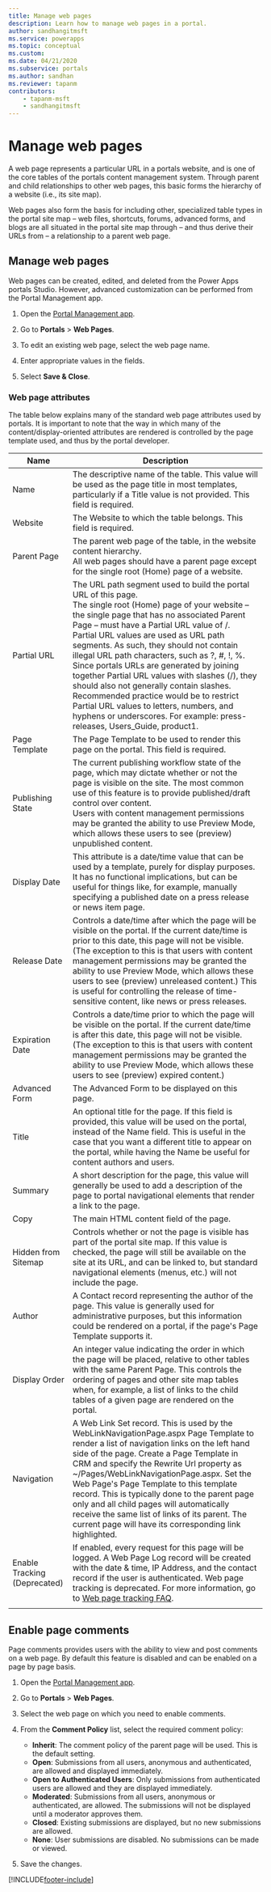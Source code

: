```yaml
---
title: Manage web pages
description: Learn how to manage web pages in a portal.
author: sandhangitmsft
ms.service: powerapps
ms.topic: conceptual
ms.custom: 
ms.date: 04/21/2020
ms.subservice: portals
ms.author: sandhan
ms.reviewer: tapanm
contributors:
    - tapanm-msft
    - sandhangitmsft
---
```


# Manage web pages

A web page represents a particular URL in a portals website, and is one of the core tables of the portals content management system. Through parent and child relationships to other web pages, this basic forms the hierarchy of a website (i.e., its site map).

Web pages also form the basis for including other, specialized table types in the portal site map – web files, shortcuts, forums, advanced forms, and blogs are all situated in the portal site map through – and thus derive their URLs from – a relationship to a parent web page.

## Manage web pages

Web pages can be created, edited, and deleted from the Power Apps portals Studio. However, advanced customization can be performed from the Portal Management app.  

1. Open the [Portal Management app](configure-portal.md).

2. Go to **Portals** > **Web Pages**.

3. To edit an existing web page, select the web page name.

4. Enter appropriate values in the fields.

5. Select **Save & Close**.

### Web page attributes

The table below explains many of the standard web page attributes used by portals. It is important to note that the way in which many of the content/display-oriented attributes are rendered is controlled by the page template used, and thus by the portal developer.


|        Name         |                                                                                                                                                                                                                                                                                                                                   Description                                                                                                                                                                                                                                                                                                                                   |
|---------------------|---------------------------------------------------------------------------------------------------------------------------------------------------------------------------------------------------------------------------------------------------------------------------------------------------------------------------------------------------------------------------------------------------------------------------------------------------------------------------------------------------------------------------------------------------------------------------------------------------------------------------------------------------------------------------------|
|        Name         |                                                                                                                                                                                                                                                     The descriptive name of the table. This value will be used as the page title in most templates, particularly if a Title value is not provided. This field is required.                                                                                                                                                                                                                                                     |
|       Website       |                                                                                                                                                                                                                                                                                                        The Website to which the table belongs. This field is required.                                                                                                                                                                                                                                                                                                         |
|     Parent Page     |                                                                                                                                                                                                                                                      The parent web page of the table, in the website content hierarchy. <br>All web pages should have a parent page except for the single root (Home) page of a website.                                                                                                                                                                                                                                                      |
|     Partial URL     | The URL path segment used to build the portal URL of this page. <br>The single root (Home) page of your website – the single page that has no associated Parent Page – must have a Partial URL value of /.<br>Partial URL values are used as URL path segments. As such, they should not contain illegal URL path characters, such as ?, #, !, %. Since portals URLs are generated by joining together Partial URL values with slashes (/), they should also not generally contain slashes. Recommended practice would be to restrict Partial URL values to letters, numbers, and hyphens or underscores. For example: press-releases, Users_Guide, product1. |
|    Page Template    |                                                                                                                                                                                                                                                                                             The Page Template to be used to render this page on the portal. This field is required.                                                                                                                                                                                                                                                                                             |
|  Publishing State   |                                                                                                                                                 The current publishing workflow state of the page, which may dictate whether or not the page is visible on the site. The most common use of this feature is to provide published/draft control over content.<br>Users with content management permissions may be granted the ability to use Preview Mode, which allows these users to see (preview) unpublished content.                                                                                                                                                  |
|    Display Date     |                                                                                                                                                                                                         This attribute is a date/time value that can be used by a template, purely for display purposes. It has no functional implications, but can be useful for things like, for example, manually specifying a published date on a press release or news item page.                                                                                                                                                                                                          |
|    Release Date     |                                                                                                             Controls a date/time after which the page will be visible on the portal. If the current date/time is prior to this date, this page will not be visible. (The exception to this is that users with content management permissions may be granted the ability to use Preview Mode, which allows these users to see (preview) unreleased content.) This is useful for controlling the release of time-sensitive content, like news or press releases.                                                                                                              |
|   Expiration Date   |                                                                                                                                                                Controls a date/time prior to which the page will be visible on the portal. If the current date/time is after this date, this page will not be visible. (The exception to this is that users with content management permissions may be granted the ability to use Preview Mode, which allows these users to see (preview) expired content.)                                                                                                                                                                 |
|      Advanced Form       |                                                                                                                                                                                                                                                                                                                   The Advanced Form to be displayed on this page.                                                                                                                                                                                                                                                                                                                    |
|        Title        |                                                                                                                                                                   An optional title for the page. If this field is provided, this value will be used on the portal, instead of the Name field. This is useful in the case that you want a different title to appear on the portal, while having the Name be useful for content authors and users.                                                                                                                                                                   |
|       Summary       |                                                                                                                                                                                                                                                      A short description for the page, this value will generally be used to add a description of the page to portal navigational elements that render a link to the page.                                                                                                                                                                                                                                                       |
|        Copy         |                                                                                                                                                                                                                                                                                                                    The main HTML content field of the page.                                                                                                                                                                                                                                                                                                                     |
| Hidden from Sitemap |                                                                                                                                                                                                        Controls whether or not the page is visible has part of the portal site map. If this value is checked, the page will still be available on the site at its URL, and can be linked to, but standard navigational elements (menus, etc.) will not include the page.                                                                                                                                                                                                        |
|       Author        |                                                                                                                                                                                                                                  A Contact record representing the author of the page. This value is generally used for administrative purposes, but this information could be rendered on a portal, if the page's Page Template supports it.                                                                                                                                                                                                                                   |
|    Display Order    |                                                                                                                                                                                       An integer value indicating the order in which the page will be placed, relative to other tables with the same Parent Page. This controls the ordering of pages and other site map tables when, for example, a list of links to the child tables of a given page are rendered on the portal.                                                                                                                                                                                        |
|     Navigation      |                                                                       A Web Link Set record. This is used by the WebLinkNavigationPage.aspx Page Template to render a list of navigation links on the left hand side of the page. Create a Page Template in CRM and specify the Rewrite Url property as ~/Pages/WebLinkNavigationPage.aspx. Set the Web Page's Page Template to this template record. This is typically done to the parent page only and all child pages will automatically receive the same list of links of its parent. The current page will have its corresponding link highlighted.                                                                        |
|   Enable Tracking (Deprecated)  |                                                                                                                                                                                                                                              If enabled, every request for this page will be logged. A Web Page Log record will be created with the date & time, IP Address, and the contact record if the user is authenticated. Web page tracking is deprecated. For more information, go to [Web page tracking FAQ](../admin/portal-checker-analysis.md#web-page-tracking-enabled).                                                                                                                                                                                                                                               |
|                     |                                                                                                                                                                                                                                                                                                                                                                                                                                                                                                                                                                                                                                                                                 |

## Enable page comments

Page comments provides users with the ability to view and post comments on a web page. By default this feature is disabled and can be enabled on a page by page basis.

1. Open the [Portal Management app](configure-portal.md).

2. Go to **Portals** > **Web Pages**.

3. Select the web page on which you need to enable comments.

4. From the **Comment Policy** list, select the required comment policy:
   - **Inherit**: The comment policy of the parent page will be used. This is the default setting.
   - **Open**: Submissions from all users, anonymous and authenticated, are allowed and displayed immediately.
   - **Open to Authenticated Users**: Only submissions from authenticated users are allowed and they are displayed immediately.
   - **Moderated**: Submissions from all users, anonymous or authenticated, are allowed. The submissions will not be displayed until a moderator approves them.
   - **Closed**: Existing submissions are displayed, but no new submissions are allowed.
   - **None**: User submissions are disabled. No submissions can be made or viewed.

5. Save the changes.


[!INCLUDE[footer-include](../../../includes/footer-banner.md)]